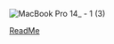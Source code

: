 ![MacBook Pro 14_ - 1 (3)](https://github.com/user-attachments/assets/7386e13f-64d5-48bd-9be9-e3766163054f)


[ReadMe](hugottr.com)

